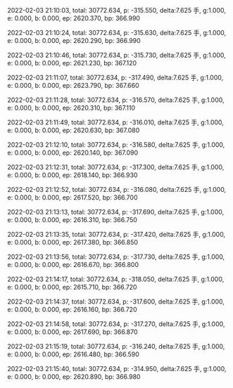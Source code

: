 2022-02-03 21:10:03, total: 30772.634, p: -315.550, delta:7.625 手, g:1.000, e: 0.000, b: 0.000, ep: 2620.370, bp: 366.990

2022-02-03 21:10:24, total: 30772.634, p: -315.630, delta:7.625 手, g:1.000, e: 0.000, b: 0.000, ep: 2620.290, bp: 366.990

2022-02-03 21:10:46, total: 30772.634, p: -315.730, delta:7.625 手, g:1.000, e: 0.000, b: 0.000, ep: 2621.230, bp: 367.120

2022-02-03 21:11:07, total: 30772.634, p: -317.490, delta:7.625 手, g:1.000, e: 0.000, b: 0.000, ep: 2623.790, bp: 367.660

2022-02-03 21:11:28, total: 30772.634, p: -316.570, delta:7.625 手, g:1.000, e: 0.000, b: 0.000, ep: 2620.310, bp: 367.110

2022-02-03 21:11:49, total: 30772.634, p: -316.010, delta:7.625 手, g:1.000, e: 0.000, b: 0.000, ep: 2620.630, bp: 367.080

2022-02-03 21:12:10, total: 30772.634, p: -316.580, delta:7.625 手, g:1.000, e: 0.000, b: 0.000, ep: 2620.140, bp: 367.090

2022-02-03 21:12:31, total: 30772.634, p: -317.300, delta:7.625 手, g:1.000, e: 0.000, b: 0.000, ep: 2618.140, bp: 366.930

2022-02-03 21:12:52, total: 30772.634, p: -316.080, delta:7.625 手, g:1.000, e: 0.000, b: 0.000, ep: 2617.520, bp: 366.700

2022-02-03 21:13:13, total: 30772.634, p: -317.690, delta:7.625 手, g:1.000, e: 0.000, b: 0.000, ep: 2616.310, bp: 366.750

2022-02-03 21:13:35, total: 30772.634, p: -317.420, delta:7.625 手, g:1.000, e: 0.000, b: 0.000, ep: 2617.380, bp: 366.850

2022-02-03 21:13:56, total: 30772.634, p: -317.730, delta:7.625 手, g:1.000, e: 0.000, b: 0.000, ep: 2616.670, bp: 366.800

2022-02-03 21:14:17, total: 30772.634, p: -318.050, delta:7.625 手, g:1.000, e: 0.000, b: 0.000, ep: 2615.710, bp: 366.720

2022-02-03 21:14:37, total: 30772.634, p: -317.600, delta:7.625 手, g:1.000, e: 0.000, b: 0.000, ep: 2616.160, bp: 366.720

2022-02-03 21:14:58, total: 30772.634, p: -317.270, delta:7.625 手, g:1.000, e: 0.000, b: 0.000, ep: 2617.690, bp: 366.870

2022-02-03 21:15:19, total: 30772.634, p: -316.240, delta:7.625 手, g:1.000, e: 0.000, b: 0.000, ep: 2616.480, bp: 366.590

2022-02-03 21:15:40, total: 30772.634, p: -314.950, delta:7.625 手, g:1.000, e: 0.000, b: 0.000, ep: 2620.890, bp: 366.980